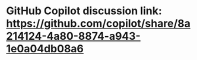 # GitHub Copilot discussion link:  https://github.com/copilot/share/8a214124-4a80-8874-a943-1e0a04db08a6
